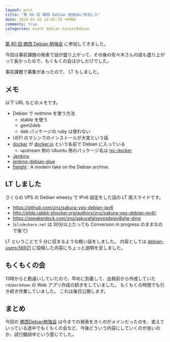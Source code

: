 ```yaml
---
layout: post
title: "第 80 回 関西 Debian 勉強会に参加した"
date: 2014-01-26 14:05:18 +0900
comments: true
categories: event debian kansaidebian
---
```


[第 80 回 関西 Debian 勉強会](https://wiki.debian.org/KansaiDebianMeeting/20140126)
に参加してきました。

今回は事前課題の発表で話が盛り上がって、その後の佐々木さんの話も盛り上がって長かったので、もくもくの会は少しだけでした。

事前課題で募集があったので、 LT もしました。

<!--more-->

## メモ

以下 URL などのメモです。

- Debian で redmine を使う方法
  - stable を使う
  - gem2deb
  - deb パッケージの ruby は使わない
- UEFI のマシンでのインストールが大変という話
- [docker](http://www.docker.io/) が [docker.io](http://packages.qa.debian.org/d/docker.io.html) という名前で Debian に入っている
  - upstream 側の Ubuntu 用のパッケージ名は [lxc-docker](http://docs.docker.io/en/latest/installation/ubuntulinux/)
- [Jenkins](http://jenkins-ci.org/)
- [jenkins-debian-glue](http://jenkins-debian-glue.org/)
- [freight](https://github.com/rcrowley/freight) : A modern take on the Debian archive.

## LT しました

さくらの VPS の Debian wheezy で IPv6 設定をした話の LT 用スライドです。

- https://github.com/znz/sakura-vps-debian-ipv6
- http://slide.rabbit-shocker.org/authors/znz/sakura-vps-debian-ipv6/
- https://speakerdeck.com/znz/sakurafalsevpsdeipv6she-ding
- (`slideshare.net` は 30分以上たっても Conversion in progress のままなので後で)

LT ということで 5 分に収まるような軽い話をしました。
内容としては [debian-users:56921](http://mla.n-z.jp/?debian-users:56921) に投稿した内容にちょっと説明を足しました。

## もくもくの会

13時からと勘違いしていたので、早めに到着して、出発前から作成していた `rd2markdown` の Web アプリ作成の続きをしていました。
もくもくの時間でも引き続き作業していました。
これは後日公開します。

## まとめ

今回の [関西Debian勉強会](https://wiki.debian.org/KansaiDebianMeeting) は今までの発表をきくのがメインだったのを、変えていっている途中でもくもくの会など、今後どういう内容にしていくのが良いのか、試行錯誤中という感じでした。
